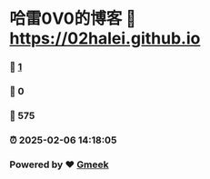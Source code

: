 # 哈雷0V0的博客 :link: https://02halei.github.io 
### :page_facing_up: [1](https://02halei.github.io/tag.html) 
### :speech_balloon: 0 
### :hibiscus: 575 
### :alarm_clock: 2025-02-06 14:18:05 
### Powered by :heart: [Gmeek](https://github.com/Meekdai/Gmeek)
